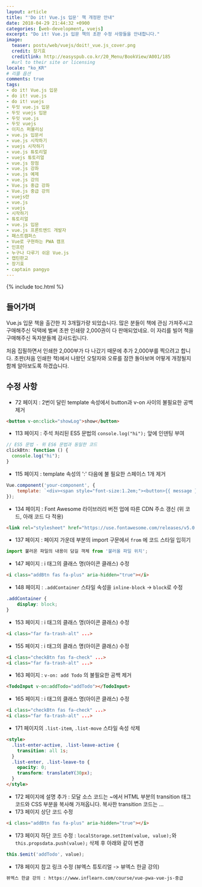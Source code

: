 ```yaml
---
layout: article
title: "'Do it! Vue.js 입문' 책 개정판 안내"
date: 2018-04-29 21:44:32 +0900
categories: [web-development, vuejs]
excerpt: "Do it! Vue.js 입문 책의 초판 수정 사항들을 안내합니다."
image:
  teaser: posts/web/vuejs/doit!_vue.js_cover.png
  credit: 장기효
  creditlink: http://easyspub.co.kr/20_Menu/BookView/A001/185
  #url to their site or licensing
locale: "ko_KR"
# 리플 옵션
comments: true
tags:
- do it! Vue.js 입문
- do it! vue.js
- do it! vuejs
- 두잇 vue.js 입문
- 두잇 vuejs 입문
- 두잇 vue.js
- 두잇 vuejs
- 이지스 퍼블리싱
- vue.js 입문서
- vue.js 시작하기
- vuejs 시작하기
- vue.js 튜토리얼
- vuejs 튜토리얼
- vue.js 장점
- vue.js 강좌
- vue.js 예제
- vue.js 강의
- Vue.js 중급 강좌
- Vue.js 중급 강의
- vuejs란
- vue.js
- vuejs
- 시작하기
- 튜토리얼
- vue.js 입문
- vue.js 프론트엔드 개발자
- 패스트캠퍼스
- Vue로 구현하는 PWA 캠프
- 인프런
- 누구나 다루기 쉬운 Vue.js
- 캡틴판교
- 장기효
- captain pangyo
---
```

{% include toc.html %}

## 들어가며
Vue.js 입문 책을 출간한 지 3개월가량 되었습니다. 많은 분들이 책에 관심 가져주시고 구매해주신 덕택에 벌써 초판 인쇄량 2,000권이 다 판매되었네요. 이 자리를 빌어 책을 구매해주신 독자분들께 감사드립니다.

처음 집필하면서 인쇄한 2,000부가 다 나갔기 때문에 추가 2,000부를 찍으려고 합니다. 초판(처음 인쇄한 책)에서 나왔던 오탈자와 오류를 잠깐 돌아보며 어떻게 개정될지 함께 알아보도록 하겠습니다.

## 수정 사항

- 72 페이지 : 2번이 달린 template 속성에서 button과 v-on 사이의 불필요한 공백 제거

```html
<button v-on:click="showLog">show</button>
```

- 113 페이지 : 주석 처리된 ES5 문법의 `console.log("hi");` 앞에 인덴팅 부여

```js
// ES5 문법 - 위 ES6 문법과 동일한 코드
clickBtn: function () {
  console.log("hi");
}
```

- 115 페이지 : template 속성의 ':' 다음에 불 필요한 스페이스 1개 제거

```js
Vue.component('your-component', {
	template: `<div><span style="font-size:1.2em;"><button>{{ message }}</button></span></div>`
});
```

- 134 페이지 : Font Awesome 라이브러리 버전 업에 따른 CDN 주소 갱신 (위 코드, 아래 코드 다 적용)

```html
<link rel="stylesheet" href="https://use.fontawesome.com/releases/v5.0.10/css/all.css">
```

- 137 페이지 : 페이지 가운데 부분의 import 구문에서 `from` 에 코드 스타일 입히기

```js
import 불러온 파일의 내용이 담길 객체 from '불러올 파일 위치';
```

- 147 페이지 : i 태그의 클래스 명(아이콘 클래스) 수정

```html
<i class="addBtn fas fa-plus" aria-hidden="true"></i>
```

- 148 페이지 : `.addContainer` 스타일 속성을 `inline-block` -> `block`로 수정

```css
.addContainer {
	display: block;
}
```

- 153 페이지 : i 태그의 클래스 명(아이콘 클래스) 수정

```html
<i class="far fa-trash-alt" ...>
```

- 155 페이지 : i 태그의 클래스 명(아이콘 클래스) 수정

```html
<i class="checkBtn fas fa-check" ...>
<i class="far fa-trash-alt" ...>
```

- 163 페이지 : `v-on: add Todo` 의 불필요한 공백 제거

```html
<TodoInput v-on:addTodo="addTodo"></TodoInput>
```

- 165 페이지 : i 태그의 클래스 명(아이콘 클래스) 수정

```html
<i class="checkBtn fas fa-check" ...>
<i class="far fa-trash-alt" ...>
```

- 171 페이지의 `.list-item`, `.list-move` 스타일 속성 삭제

```html
<style>
  .list-enter-active, .list-leave-active {
    transition: all 1s;
  }
  .list-enter, .list-leave-to {
    opacity: 0;
    transform: translateY(30px);
  }
</style>
```

- 172 페이지에 설명 추가 : 모달 소스 코드는 ~에서 HTML 부분의 transition 태그 코드와 CSS 부분을 복사해 가져옵니다. 복사한 transition 코드는 ...
- 173 페이지 상단 코드 수정

```html
<i class="addBtn fas fa-plus" aria-hidden="true"></i>
```

- 173 페이지 하단 코드 수정 : `localStorage.setItem(value, value);`와 `this.propsdata.push(value);` 삭제 후 아래와 같이 변경

```js
this.$emit('addTodo', value);
```

- 178 페이지 참고 링크 수정 (뷰엑스 튜토리얼 -> 뷰엑스 한글 강의)

```html
뷰엑스 한글 강의 : https://www.inflearn.com/course/vue-pwa-vue-js-중급
```

